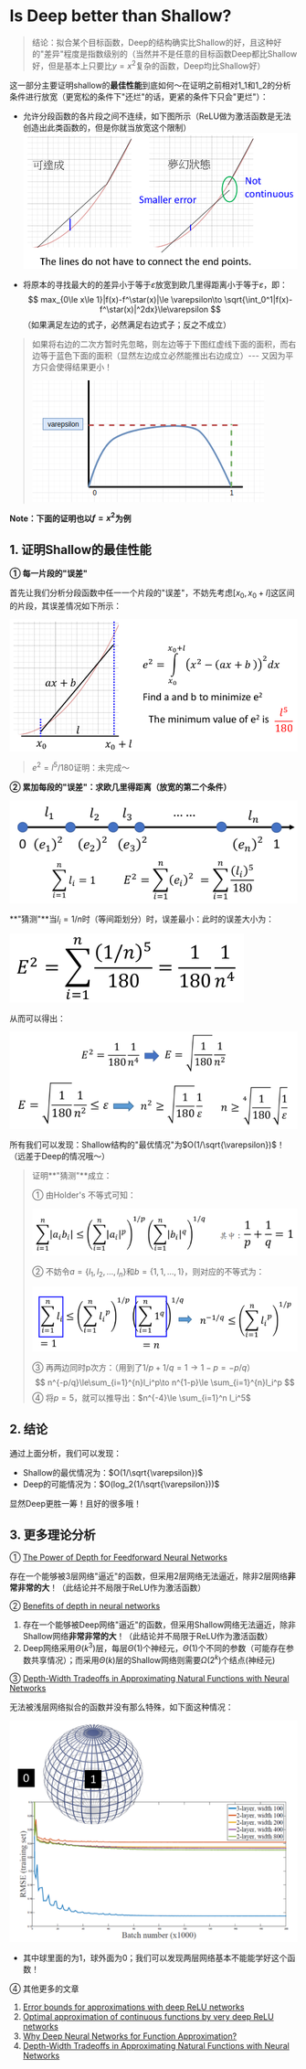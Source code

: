 # Is Deep better than Shallow?

> 结论：拟合某个目标函数，Deep的结构确实比Shallow的好，且这种好的"差异"程度是指数级别的（当然并不是任意的目标函数Deep都比Shallow好，但是基本上只要比$y=x^2$复杂的函数，Deep均比Shallow好）

这一部分主要证明shallow的**最佳性能**到底如何～在证明之前相对1_1和1_2的分析条件进行放宽（更宽松的条件下"还烂"的话，更紧的条件下只会"更烂"）：

- 允许分段函数的各片段之间不连续，如下图所示（ReLU做为激活函数是无法创造出此类函数的，但是你就当放宽这个限制）
  ![](png/c20.png)

- 将原本的寻找最大的的差异小于等于$\varepsilon$放宽到欧几里得距离小于等于$\varepsilon$，即：
  $$
  max_{0\le x\le 1}|f(x)-f^\star(x)|\le \varepsilon\to \sqrt{\int_0^1|f(x)-f^\star(x)|^2dx}\le\varepsilon
  $$
  （如果满足左边的式子，必然满足右边式子；反之不成立）

> 如果将右边的二次方暂时先忽略，则左边等于下图红虚线下面的面积，而右边等于蓝色下面的面积（显然左边成立必然能推出右边成立）--- 又因为平方只会使得结果更小！
>
> ![](png/c21.png)

**Note：下面的证明也以$f=x^2$为例**

## 1. 证明Shallow的最佳性能

**① 每一片段的"误差"**

首先让我们分析分段函数中任一一个片段的"误差"，不妨先考虑$[x_0,x_0+l]$这区间的片段，其误差情况如下所示：

![](png/c22.png)

> $e^2=l^5/180$证明：未完成～

**② 累加每段的"误差"：求欧几里得距离（放宽的第二个条件）**

![](png/c23.png)

**"猜测"**当$l_i=1/n$时（等间距划分）时，误差最小：此时的误差大小为：

![](png/c24.png)

从而可以得出：

![](png/c27.png)

所有我们可以发现：Shallow结构的"最优情况"为$O(1/\sqrt{\varepsilon})$！（远差于Deep的情况哦～）

> 证明**"猜测"**成立：
>
> ① 由Holder's 不等式可知：
>
> ![](png/c25.png)
>
> ② 不妨令$a=\{l_1,l_2,...,l_n\}$和$b=\{1,1,...,1\}$，则对应的不等式为：
>
> ![](png/c26.png)
>
> ③ 再两边同时p次方：（用到了$1/p+1/q=1\to 1-p=-p/q$）
> $$
> n^{-p/q}\le\sum_{i=1}^{n}l_i^p\to n^{1-p}\le \sum_{i=1}^{n}l_i^p
> $$
> ④ 将$p=5$，就可以推导出：$n^{-4}\le \sum_{i=1}^n l_i^5$

## 2. 结论

通过上面分析，我们可以发现：

- Shallow的最优情况为：$O(1/\sqrt{\varepsilon})$
- Deep的可能情况为：$O(log_2(1/\sqrt{\varepsilon}))$

显然Deep更胜一筹！且好的很多哦！

## 3. 更多理论分析

① [The Power of Depth for Feedforward Neural Networks](https://arxiv.org/abs/1512.03965)

存在一个能够被3层网络"逼近"的函数，但采用2层网络无法逼近，除非2层网络**非常非常的大**！（此结论并不局限于ReLU作为激活函数）

② [Benefits of depth in neural networks](https://arxiv.org/abs/1602.04485)

1. 存在一个能够被Deep网络"逼近"的函数，但采用Shallow网络无法逼近，除非Shallow网络**非常非常的大**！（此结论并不局限于ReLU作为激活函数）
2. Deep网络采用$\Theta(k^3)$层，每层$\Theta(1)$个神经元，$\Theta(1)$个不同的参数（可能存在参数共享情况）；而采用$\Theta(k)$层的Shallow网络则需要$\Omega(2^k)$个结点(神经元)

③ [Depth-Width Tradeoffs in Approximating Natural Functions with Neural Networks](https://arxiv.org/abs/1610.09887)

无法被浅层网络拟合的函数并没有那么特殊，如下面这种情况：

![](png/c28.png)

- 其中球里面的为1，球外面为0；我们可以发现两层网络基本不能能学好这个函数！

④ 其他更多的文章

1. [Error bounds for approximations with deep ReLU networks](https://arxiv.org/abs/1610.01145)
2. [Optimal approximation of continuous functions by very deep ReLU networks](https://arxiv.org/abs/1802.03620)
3. [Why Deep Neural Networks for Function Approximation?](https://arxiv.org/abs/1610.04161)
4. [Depth-Width Tradeoffs in Approximating Natural Functions with Neural Networks](https://arxiv.org/abs/1610.09887)

